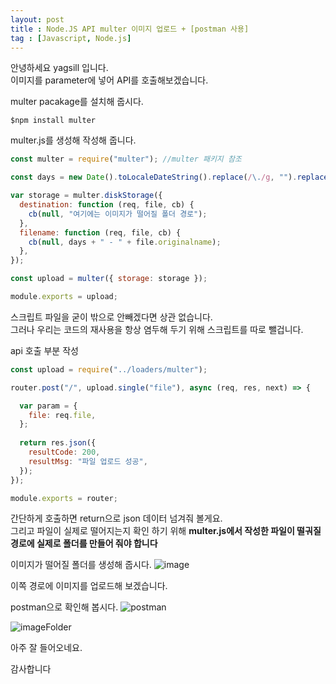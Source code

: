 ```yaml
---
layout: post
title : Node.JS API multer 이미지 업로드 + [postman 사용]
tag : [Javascript, Node.js]
---
```


안녕하세요 yagsill 입니다.  
이미지를 parameter에 넣어 API를 호출해보겠습니다.
  
multer pacakage를 설치해 줍시다.
```linux
$npm install multer
```
  
multer.js를 생성해 작성해 줍니다.
```javascript
const multer = require("multer"); //multer 패키지 참조

const days = new Date().toLocaleDateString().replace(/\./g, "").replace(/ /g, ""); // 20230615 형식의 현재 시간 나타내기

var storage = multer.diskStorage({
  destination: function (req, file, cb) {
    cb(null, "여기에는 이미지가 떨어질 폴더 경로");
  },
  filename: function (req, file, cb) {
    cb(null, days + " - " + file.originalname);
  },
});

const upload = multer({ storage: storage });

module.exports = upload;
```
  

스크립트 파일을 굳이 밖으로 안빼겠다면 상관 없습니다.  
그러나 우리는 코드의 재사용을 항상 염두해 두기 위해 스크립트를 따로 뺄겁니다.
  
api 호출 부분 작성
```javascript
const upload = require("../loaders/multer");

router.post("/", upload.single("file"), async (req, res, next) => {

  var param = {
    file: req.file,
  };
  
  return res.json({
    resultCode: 200,
    resultMsg: "파일 업로드 성공",
  });
});

module.exports = router;
```
  
간단하게 호출하면 return으로 json 데이터 넘겨줘 볼게요.  
그리고 파일이 실제로 떨어지는지 확인 하기 위해 **multer.js에서 작성한 파일이 떨궈질 경로에 실제로 폴더를 만들어 줘야 합니다**
  
이미지가 떨어질 폴더를 생성해 줍시다.
![image](https://img1.daumcdn.net/thumb/R1280x0/?scode=mtistory2&fname=https%3A%2F%2Fblog.kakaocdn.net%2Fdn%2FdEvf9X%2Fbtsj6Pyqyhm%2F3v0LT9LbkmkoCk3uWa3TBk%2Fimg.png)
  
이쪽 경로에 이미지를 업로드해 보겠습니다.
  
postman으로 확인해 봅시다.
![postman](https://img1.daumcdn.net/thumb/R1280x0/?scode=mtistory2&fname=https%3A%2F%2Fblog.kakaocdn.net%2Fdn%2F1f9U6%2Fbtsj3V048Gb%2Fc9jUMOsZMUkvkKZ8USN1xk%2Fimg.png)
  
![imageFolder](https://img1.daumcdn.net/thumb/R1280x0/?scode=mtistory2&fname=https%3A%2F%2Fblog.kakaocdn.net%2Fdn%2FFhKEB%2Fbtsj3VGL70r%2FH73fW13KPRkkyOWOE8cLL1%2Fimg.png)
  
아주 잘 들어오네요.
  
감사합니다